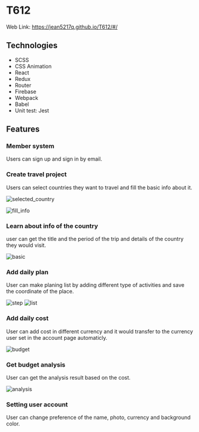 # T612
Web Link: https://jean5217q.github.io/T612/#/
## Technologies

* SCSS
* CSS Animation
* React
* Redux
* Router
* Firebase
* Webpack
* Babel
* Unit test: Jest

## Features
### Member system
Users can sign up and sign in by email.

### Create travel project
Users can select countries they want to travel and fill the basic info about it.

![selected_country](https://raw.github.com/jean5217q/T612/master/screenshot/selected_country.png) 

![fill_info](https://raw.github.com/jean5217q/T612/master/screenshot/fill_info.png) 

### Learn about info of the country
user can get the title and the period of the trip and details of the country they would visit.

![basic](https://raw.github.com/jean5217q/T612/master/screenshot/basic.png) 

### Add daily plan 
User can make planing list by adding different type of activities and save the coordinate of the place.

![step](https://raw.github.com/jean5217q/T612/master/screenshot/step.png)
![list](https://raw.github.com/jean5217q/T612/master/screenshot/list.png)

### Add daily cost 
User can add cost in different currency and it would transfer to the currency user set in the account page automaticly.

![budget](https://raw.github.com/jean5217q/T612/master/screenshot/budget.png)

### Get budget analysis
User can get the analysis result based on the cost.

![analysis](https://raw.github.com/jean5217q/T612/master/screenshot/analysis.png)

### Setting user account
User can change preference of the name, photo, currency and background color.


